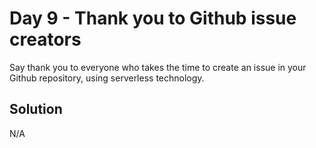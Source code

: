 # Day 9 - Thank you to Github issue creators

Say thank you to everyone who takes the time to create an issue in your Github repository, using serverless technology.

## Solution

N/A